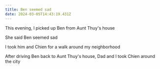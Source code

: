 ```yaml
---
title: Ben seemed sad
date: 2024-03-05T14:43:19.431Z
---
```


This evening, I picked up Ben from Aunt Thuy's house

She said Ben seemed sad

I took him and Chien for a walk around my neighborhood

After driving Ben back to Aunt Thuy's house, Dad and I took Chien around the city
